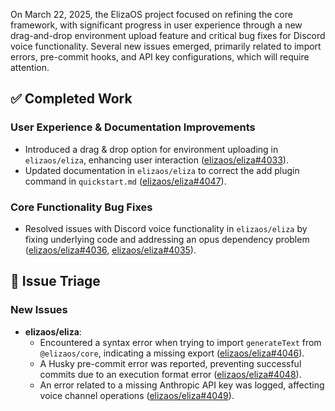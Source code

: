 On March 22, 2025, the ElizaOS project focused on refining the core framework, with significant progress in user experience through a new drag-and-drop environment upload feature and critical bug fixes for Discord voice functionality. Several new issues emerged, primarily related to import errors, pre-commit hooks, and API key configurations, which will require attention.

## ✅ Completed Work

### User Experience & Documentation Improvements
- Introduced a drag & drop option for environment uploading in `elizaos/eliza`, enhancing user interaction ([elizaos/eliza#4033](https://github.com/elizaOS/eliza/pull/4033)).
- Updated documentation in `elizaos/eliza` to correct the add plugin command in `quickstart.md` ([elizaos/eliza#4047](https://github.com/elizaOS/eliza/pull/4047)).

### Core Functionality Bug Fixes
- Resolved issues with Discord voice functionality in `elizaos/eliza` by fixing underlying code and addressing an opus dependency problem ([elizaos/eliza#4036](https://github.com/elizaOS/eliza/pull/4036), [elizaos/eliza#4035](https://github.com/elizaOS/eliza/pull/4035)).

## 🐞 Issue Triage

### New Issues
- **elizaos/eliza**:
    - Encountered a syntax error when trying to import `generateText` from `@elizaos/core`, indicating a missing export ([elizaos/eliza#4046](https://github.com/elizaOS/eliza/issues/4046)).
    - A Husky pre-commit error was reported, preventing successful commits due to an execution format error ([elizaos/eliza#4048](https://github.com/elizaOS/eliza/issues/4048)).
    - An error related to a missing Anthropic API key was logged, affecting voice channel operations ([elizaos/eliza#4049](https://github.com/elizaOS/eliza/issues/4049)).